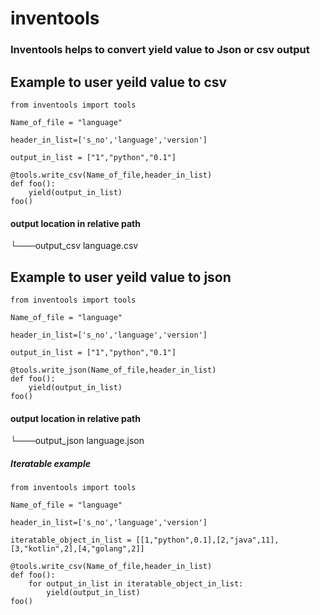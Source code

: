 # inventools

### Inventools helps to convert yield value to Json or csv output


## Example to user yeild value to csv

```
from inventools import tools

Name_of_file = "language"

header_in_list=['s_no','language','version']

output_in_list = ["1","python","0.1"]

@tools.write_csv(Name_of_file,header_in_list)
def foo():
    yield(output_in_list)
foo()
```
#### output location in relative path 

└───output_csv
        language.csv


## Example to user yeild value to json

```
from inventools import tools

Name_of_file = "language"

header_in_list=['s_no','language','version']

output_in_list = ["1","python","0.1"]

@tools.write_json(Name_of_file,header_in_list)
def foo():
    yield(output_in_list)
foo()
```

#### output location in relative path 
└───output_json
        language.json


#####  Iteratable example 


```
from inventools import tools

Name_of_file = "language"

header_in_list=['s_no','language','version']

iteratable_object_in_list = [[1,"python",0.1],[2,"java",11],[3,"kotlin",2],[4,"golang",2]]

@tools.write_csv(Name_of_file,header_in_list)
def foo():
    for output_in_list in iteratable_object_in_list:
        yield(output_in_list)
foo()
```
